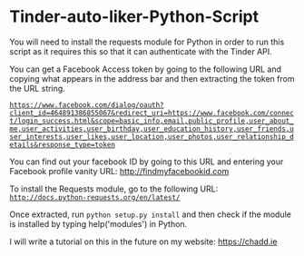 Tinder-auto-liker-Python-Script
===============================

You will need to install the requests module for Python in order to run this script as it requires this so that it can authenticate with the Tinder API.



You can get a Facebook Access token by going to the following URL and copying what appears in the address bar and then extracting the token from the URL string.

<code>https://www.facebook.com/dialog/oauth?client_id=464891386855067&redirect_uri=https://www.facebook.com/connect/login_success.html&scope=basic_info,email,public_profile,user_about_me,user_activities,user_birthday,user_education_history,user_friends,user_interests,user_likes,user_location,user_photos,user_relationship_details&response_type=token</code>



You can find out your facebook ID by going to this URL and entering your Facebook profile vanity URL:
http://findmyfacebookid.com

To install the Requests module, go to the following URL:
<code>http://docs.python-requests.org/en/latest/</code>

Once extracted, run <code>python setup.py install</code> and then check if the module is installed by typing help('modules') in Python.

I will write a tutorial on this in the future on my website: https://chadd.ie
